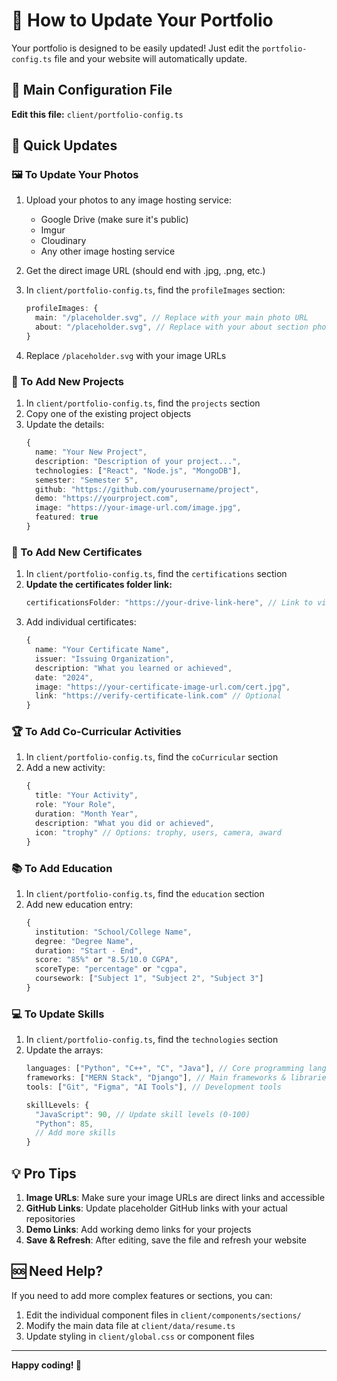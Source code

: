 # 🎨 How to Update Your Portfolio

Your portfolio is designed to be easily updated! Just edit the `portfolio-config.ts` file and your website will automatically update.

## 📁 Main Configuration File
**Edit this file:** `client/portfolio-config.ts`

## 🔧 Quick Updates

### 🖼️ To Update Your Photos
1. Upload your photos to any image hosting service:
   - Google Drive (make sure it's public)
   - Imgur
   - Cloudinary
   - Any other image hosting service

2. Get the direct image URL (should end with .jpg, .png, etc.)

3. In `client/portfolio-config.ts`, find the `profileImages` section:
   ```typescript
   profileImages: {
     main: "/placeholder.svg", // Replace with your main photo URL
     about: "/placeholder.svg", // Replace with your about section photo URL
   }
   ```

4. Replace `/placeholder.svg` with your image URLs

### 🚀 To Add New Projects
1. In `client/portfolio-config.ts`, find the `projects` section
2. Copy one of the existing project objects
3. Update the details:
   ```typescript
   {
     name: "Your New Project",
     description: "Description of your project...",
     technologies: ["React", "Node.js", "MongoDB"],
     semester: "Semester 5",
     github: "https://github.com/yourusername/project",
     demo: "https://yourproject.com",
     image: "https://your-image-url.com/image.jpg",
     featured: true
   }
   ```

### 🏅 To Add New Certificates
1. In `client/portfolio-config.ts`, find the `certifications` section
2. **Update the certificates folder link:**
   ```typescript
   certificationsFolder: "https://your-drive-link-here", // Link to view all certificates
   ```
3. Add individual certificates:
   ```typescript
   {
     name: "Your Certificate Name",
     issuer: "Issuing Organization",
     description: "What you learned or achieved",
     date: "2024",
     image: "https://your-certificate-image-url.com/cert.jpg",
     link: "https://verify-certificate-link.com" // Optional
   }
   ```

### 🏆 To Add Co-Curricular Activities
1. In `client/portfolio-config.ts`, find the `coCurricular` section
2. Add a new activity:
   ```typescript
   {
     title: "Your Activity",
     role: "Your Role",
     duration: "Month Year",
     description: "What you did or achieved",
     icon: "trophy" // Options: trophy, users, camera, award
   }
   ```

### 📚 To Add Education
1. In `client/portfolio-config.ts`, find the `education` section
2. Add new education entry:
   ```typescript
   {
     institution: "School/College Name",
     degree: "Degree Name",
     duration: "Start - End",
     score: "85%" or "8.5/10.0 CGPA",
     scoreType: "percentage" or "cgpa",
     coursework: ["Subject 1", "Subject 2", "Subject 3"]
   }
   ```

### 💻 To Update Skills
1. In `client/portfolio-config.ts`, find the `technologies` section
2. Update the arrays:
   ```typescript
   languages: ["Python", "C++", "C", "Java"], // Core programming languages
   frameworks: ["MERN Stack", "Django"], // Main frameworks & libraries
   tools: ["Git", "Figma", "AI Tools"], // Development tools

   skillLevels: {
     "JavaScript": 90, // Update skill levels (0-100)
     "Python": 85,
     // Add more skills
   }
   ```

## 💡 Pro Tips

1. **Image URLs**: Make sure your image URLs are direct links and accessible
2. **GitHub Links**: Update placeholder GitHub links with your actual repositories
3. **Demo Links**: Add working demo links for your projects
4. **Save & Refresh**: After editing, save the file and refresh your website

## 🆘 Need Help?

If you need to add more complex features or sections, you can:
1. Edit the individual component files in `client/components/sections/`
2. Modify the main data file at `client/data/resume.ts`
3. Update styling in `client/global.css` or component files

---

**Happy coding! 🚀**
